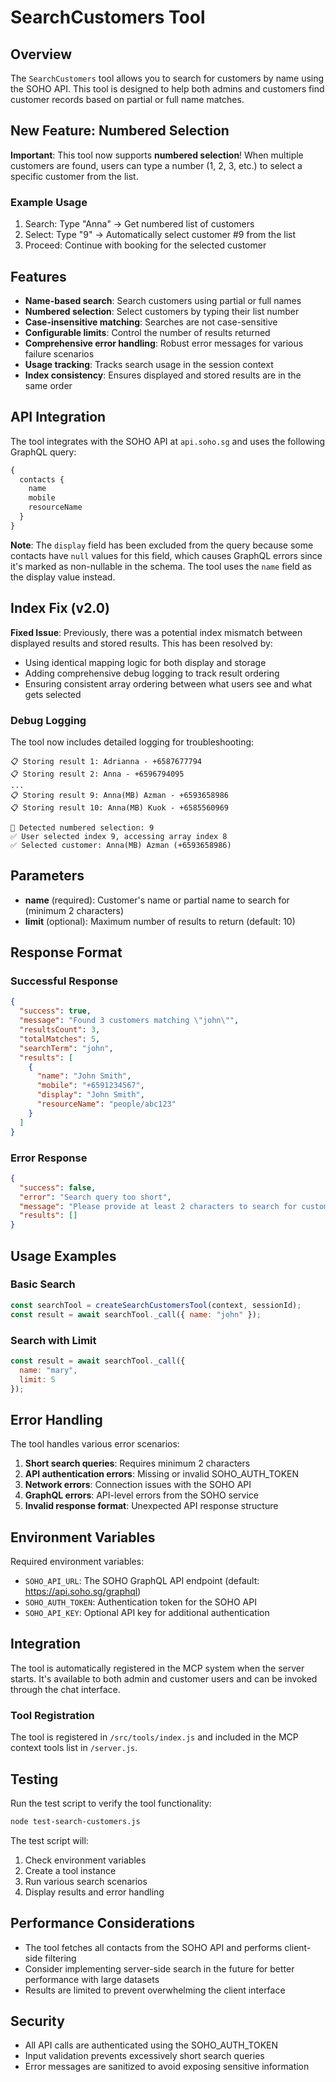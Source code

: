 # SearchCustomers Tool

## Overview

The `SearchCustomers` tool allows you to search for customers by name using the SOHO API. This tool is designed to help both admins and customers find customer records based on partial or full name matches.

## New Feature: Numbered Selection

**Important**: This tool now supports **numbered selection**! When multiple customers are found, users can type a number (1, 2, 3, etc.) to select a specific customer from the list.

### Example Usage
1. Search: Type "Anna" → Get numbered list of customers
2. Select: Type "9" → Automatically select customer #9 from the list
3. Proceed: Continue with booking for the selected customer

## Features

- **Name-based search**: Search customers using partial or full names
- **Numbered selection**: Select customers by typing their list number
- **Case-insensitive matching**: Searches are not case-sensitive
- **Configurable limits**: Control the number of results returned
- **Comprehensive error handling**: Robust error messages for various failure scenarios
- **Usage tracking**: Tracks search usage in the session context
- **Index consistency**: Ensures displayed and stored results are in the same order

## API Integration

The tool integrates with the SOHO API at `api.soho.sg` and uses the following GraphQL query:

```graphql
{
  contacts {
    name
    mobile
    resourceName
  }
}
```

**Note**: The `display` field has been excluded from the query because some contacts have `null` values for this field, which causes GraphQL errors since it's marked as non-nullable in the schema. The tool uses the `name` field as the display value instead.

## Index Fix (v2.0)

**Fixed Issue**: Previously, there was a potential index mismatch between displayed results and stored results. This has been resolved by:

- Using identical mapping logic for both display and storage
- Adding comprehensive debug logging to track result ordering
- Ensuring consistent array ordering between what users see and what gets selected

### Debug Logging

The tool now includes detailed logging for troubleshooting:

```
📋 Storing result 1: Adrianna - +6587677794
📋 Storing result 2: Anna - +6596794095
...
📋 Storing result 9: Anna(MB) Azman - +6593658986
📋 Storing result 10: Anna(MB) Kuok - +6585560969

🔢 Detected numbered selection: 9
✅ User selected index 9, accessing array index 8
✅ Selected customer: Anna(MB) Azman (+6593658986)
```

## Parameters

- **name** (required): Customer's name or partial name to search for (minimum 2 characters)
- **limit** (optional): Maximum number of results to return (default: 10)

## Response Format

### Successful Response
```json
{
  "success": true,
  "message": "Found 3 customers matching \"john\"",
  "resultsCount": 3,
  "totalMatches": 5,
  "searchTerm": "john",
  "results": [
    {
      "name": "John Smith",
      "mobile": "+6591234567",
      "display": "John Smith",
      "resourceName": "people/abc123"
    }
  ]
}
```

### Error Response
```json
{
  "success": false,
  "error": "Search query too short",
  "message": "Please provide at least 2 characters to search for customers.",
  "results": []
}
```

## Usage Examples

### Basic Search
```javascript
const searchTool = createSearchCustomersTool(context, sessionId);
const result = await searchTool._call({ name: "john" });
```

### Search with Limit
```javascript
const result = await searchTool._call({ 
  name: "mary", 
  limit: 5 
});
```

## Error Handling

The tool handles various error scenarios:

1. **Short search queries**: Requires minimum 2 characters
2. **API authentication errors**: Missing or invalid SOHO_AUTH_TOKEN
3. **Network errors**: Connection issues with the SOHO API
4. **GraphQL errors**: API-level errors from the SOHO service
5. **Invalid response format**: Unexpected API response structure

## Environment Variables

Required environment variables:
- `SOHO_API_URL`: The SOHO GraphQL API endpoint (default: https://api.soho.sg/graphql)
- `SOHO_AUTH_TOKEN`: Authentication token for the SOHO API
- `SOHO_API_KEY`: Optional API key for additional authentication

## Integration

The tool is automatically registered in the MCP system when the server starts. It's available to both admin and customer users and can be invoked through the chat interface.

### Tool Registration

The tool is registered in `/src/tools/index.js` and included in the MCP context tools list in `/server.js`.

## Testing

Run the test script to verify the tool functionality:

```bash
node test-search-customers.js
```

The test script will:
1. Check environment variables
2. Create a tool instance
3. Run various search scenarios
4. Display results and error handling

## Performance Considerations

- The tool fetches all contacts from the SOHO API and performs client-side filtering
- Consider implementing server-side search in the future for better performance with large datasets
- Results are limited to prevent overwhelming the client interface

## Security

- All API calls are authenticated using the SOHO_AUTH_TOKEN
- Input validation prevents excessively short search queries
- Error messages are sanitized to avoid exposing sensitive information 